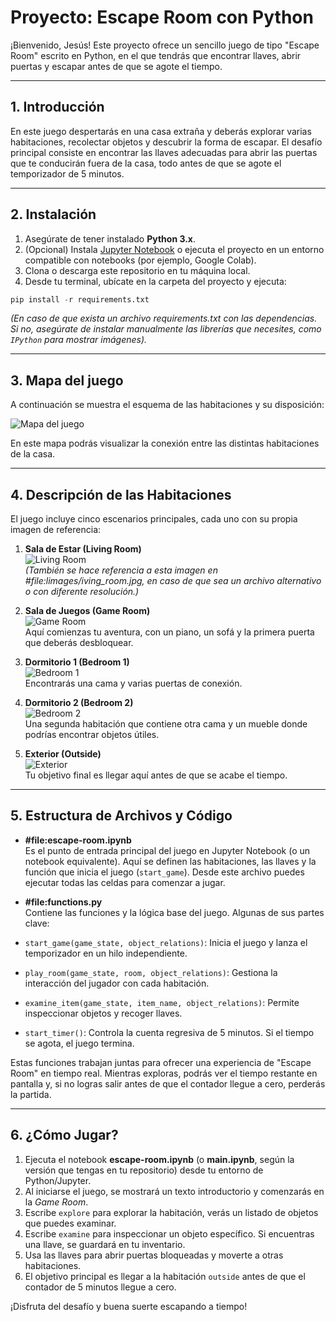 # Proyecto: Escape Room con Python

¡Bienvenido, Jesús! Este proyecto ofrece un sencillo juego de tipo "Escape Room" escrito en Python, en el que tendrás que encontrar llaves, abrir puertas y escapar antes de que se agote el tiempo.

---

## 1. Introducción

En este juego despertarás en una casa extraña y deberás explorar varias habitaciones, recolectar objetos y descubrir la forma de escapar. El desafío principal consiste en encontrar las llaves adecuadas para abrir las puertas que te conducirán fuera de la casa, todo antes de que se agote el temporizador de 5 minutos.

---

## 2. Instalación

1. Asegúrate de tener instalado **Python 3.x**.
2. (Opcional) Instala [Jupyter Notebook](https://jupyter.org/) o ejecuta el proyecto en un entorno compatible con notebooks (por ejemplo, Google Colab).
3. Clona o descarga este repositorio en tu máquina local.
4. Desde tu terminal, ubícate en la carpeta del proyecto y ejecuta:

``` python
pip install -r requirements.txt
```

*(En caso de que exista un archivo requirements.txt con las dependencias. Si no, asegúrate de instalar manualmente las librerías que necesites, como `IPython` para mostrar imágenes).*

---

## 3. Mapa del juego

A continuación se muestra el esquema de las habitaciones y su disposición:

![Mapa del juego](#file:images/map.jpg)

En este mapa podrás visualizar la conexión entre las distintas habitaciones de la casa.

---

## 4. Descripción de las Habitaciones

El juego incluye cinco escenarios principales, cada uno con su propia imagen de referencia:

1. **Sala de Estar (Living Room)**  
![Living Room](#file:images/living_room.jpg)  
*(También se hace referencia a esta imagen en #file:limages/iving_room.jpg, en caso de que sea un archivo alternativo o con diferente resolución.)*

2. **Sala de Juegos (Game Room)**  
![Game Room](#file:images/game_room.jpg)  
Aquí comienzas tu aventura, con un piano, un sofá y la primera puerta que deberás desbloquear.

3. **Dormitorio 1 (Bedroom 1)**  
![Bedroom 1](#file:images/bedroom1.jpg)  
Encontrarás una cama y varias puertas de conexión.

4. **Dormitorio 2 (Bedroom 2)**  
![Bedroom 2](#file:images/bedroom2.jpg)  
Una segunda habitación que contiene otra cama y un mueble donde podrías encontrar objetos útiles.

5. **Exterior (Outside)**  
![Exterior](#file:images/outside.jpg)  
Tu objetivo final es llegar aquí antes de que se acabe el tiempo.

---

## 5. Estructura de Archivos y Código

- **#file:escape-room.ipynb**  
Es el punto de entrada principal del juego en Jupyter Notebook (o un notebook equivalente). Aquí se definen las habitaciones, las llaves y la función que inicia el juego (`start_game`). Desde este archivo puedes ejecutar todas las celdas para comenzar a jugar.

- **#file:functions.py**  
Contiene las funciones y la lógica base del juego. Algunas de sus partes clave:
- `start_game(game_state, object_relations)`: Inicia el juego y lanza el temporizador en un hilo independiente.
- `play_room(game_state, room, object_relations)`: Gestiona la interacción del jugador con cada habitación.
- `examine_item(game_state, item_name, object_relations)`: Permite inspeccionar objetos y recoger llaves.
- `start_timer()`: Controla la cuenta regresiva de 5 minutos. Si el tiempo se agota, el juego termina.

Estas funciones trabajan juntas para ofrecer una experiencia de "Escape Room" en tiempo real. Mientras exploras, podrás ver el tiempo restante en pantalla y, si no logras salir antes de que el contador llegue a cero, perderás la partida.

---

## 6. ¿Cómo Jugar?

1. Ejecuta el notebook **escape-room.ipynb** (o **main.ipynb**, según la versión que tengas en tu repositorio) desde tu entorno de Python/Jupyter.
2. Al iniciarse el juego, se mostrará un texto introductorio y comenzarás en la *Game Room*.
3. Escribe `explore` para explorar la habitación, verás un listado de objetos que puedes examinar.
4. Escribe `examine` para inspeccionar un objeto específico. Si encuentras una llave, se guardará en tu inventario.
5. Usa las llaves para abrir puertas bloqueadas y moverte a otras habitaciones.
6. El objetivo principal es llegar a la habitación `outside` antes de que el contador de 5 minutos llegue a cero.

¡Disfruta del desafío y buena suerte escapando a tiempo!
